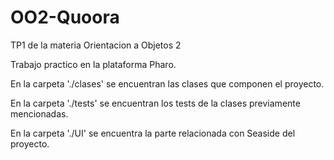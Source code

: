# OO2-Quoora
TP1 de la materia Orientacion a Objetos 2

Trabajo practico en la plataforma Pharo.

En la carpeta './clases' se encuentran las clases que componen el proyecto.

En la carpeta './tests' se encuentran los tests de la clases previamente mencionadas.

En la carpeta './UI' se encuentra la parte relacionada con Seaside del proyecto.
